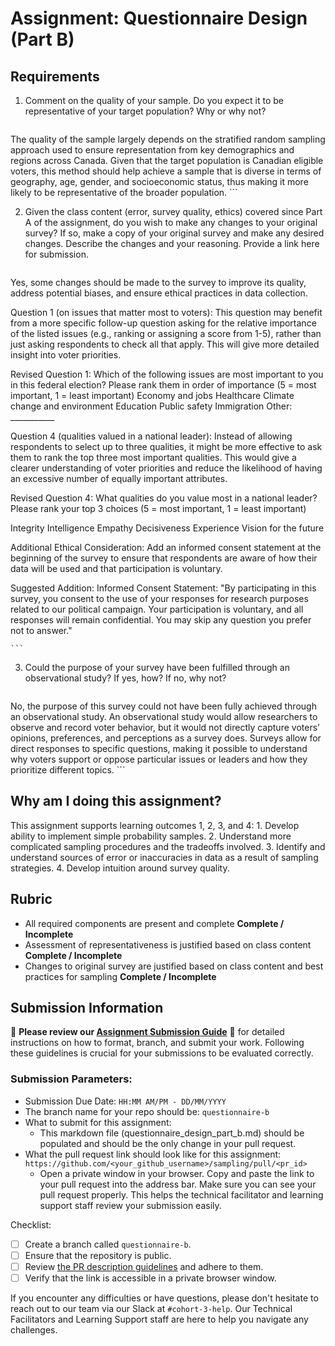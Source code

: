 # Assignment: Questionnaire Design (Part B)

## Requirements
1. Comment on the quality of your sample. Do you expect it to be representative of your target population? Why or why not?

    ```
The quality of the sample largely depends on the stratified random sampling approach used to ensure representation from key demographics and regions across Canada. Given that the target population is Canadian eligible voters, this method should help achieve a sample that is diverse in terms of geography, age, gender, and socioeconomic status, thus making it more likely to be representative of the broader population.
    ```

2. Given the class content (error, survey quality, ethics) covered since Part A of the assignment, do you wish to make any changes to your original survey? If so, make a copy of your original survey and make any desired changes. Describe the changes and your reasoning. Provide a link here for submission.

    ```
Yes, some changes should be made to the survey to improve its quality, address potential biases, and ensure ethical practices in data collection.

Question 1 (on issues that matter most to voters): This question may benefit from a more specific follow-up question asking for the relative importance of the listed issues (e.g., ranking or assigning a score from 1-5), rather than just asking respondents to check all that apply. This will give more detailed insight into voter priorities.
   
Revised Question 1:
Which of the following issues are most important to you in this federal election? Please rank them in order of importance (5 = most important, 1 = least important)
Economy and jobs
Healthcare
Climate change and environment
Education
Public safety
Immigration
Other: ___________

Question 4 (qualities valued in a national leader): Instead of allowing respondents to select up to three qualities, it might be more effective to ask them to rank the top three most important qualities. This would give a clearer understanding of voter priorities and reduce the likelihood of having an excessive number of equally important attributes.

Revised Question 4:
What qualities do you value most in a national leader? Please rank your top 3 choices (5 = most important, 1 = least important)

Integrity
Intelligence
Empathy
Decisiveness
Experience
Vision for the future

Additional Ethical Consideration: Add an informed consent statement at the beginning of the survey to ensure that respondents are aware of how their data will be used and that participation is voluntary.

Suggested Addition:
Informed Consent Statement:
"By participating in this survey, you consent to the use of your responses for research purposes related to our political campaign. Your participation is voluntary, and all responses will remain confidential. You may skip any question you prefer not to answer."

    ```
3. Could the purpose of your survey have been fulfilled through an observational study? If yes, how? If no, why not?

    ```
No, the purpose of this survey could not have been fully achieved through an observational study. An observational study would allow researchers to observe and record voter behavior, but it would not directly capture voters’ opinions, preferences, and perceptions as a survey does. Surveys allow for direct responses to specific questions, making it possible to understand why voters support or oppose particular issues or leaders and how they prioritize different topics.
    ```

## Why am I doing this assignment?

This assignment supports learning outcomes 1, 2, 3, and 4:
	1.	Develop ability to implement simple probability samples.
	2.	Understand more complicated sampling procedures and the tradeoffs involved.
	3.	Identify and understand sources of error or inaccuracies in data as a result of sampling strategies.
	4.	Develop intuition around survey quality.

## Rubric

-	All required components are present and complete **Complete / Incomplete**
-	Assessment of representativeness is justified based on class content **Complete / Incomplete**
-	Changes to original survey are justified based on class content and best practices for sampling **Complete / Incomplete**

## Submission Information

🚨 **Please review our [Assignment Submission Guide](https://github.com/UofT-DSI/onboarding/blob/main/onboarding_documents/submissions.md)** 🚨 for detailed instructions on how to format, branch, and submit your work. Following these guidelines is crucial for your submissions to be evaluated correctly.

### Submission Parameters:
* Submission Due Date: `HH:MM AM/PM - DD/MM/YYYY`
* The branch name for your repo should be: `questionnaire-b`
* What to submit for this assignment:
    * This markdown file (questionnaire_design_part_b.md) should be populated and should be the only change in your pull request.
* What the pull request link should look like for this assignment: `https://github.com/<your_github_username>/sampling/pull/<pr_id>`
    * Open a private window in your browser. Copy and paste the link to your pull request into the address bar. Make sure you can see your pull request properly. This helps the technical facilitator and learning support staff review your submission easily.

Checklist:
- [ ] Create a branch called `questionnaire-b`.
- [ ] Ensure that the repository is public.
- [ ] Review [the PR description guidelines](https://github.com/UofT-DSI/onboarding/blob/main/onboarding_documents/submissions.md#guidelines-for-pull-request-descriptions) and adhere to them.
- [ ] Verify that the link is accessible in a private browser window.

If you encounter any difficulties or have questions, please don't hesitate to reach out to our team via our Slack at `#cohort-3-help`. Our Technical Facilitators and Learning Support staff are here to help you navigate any challenges.
